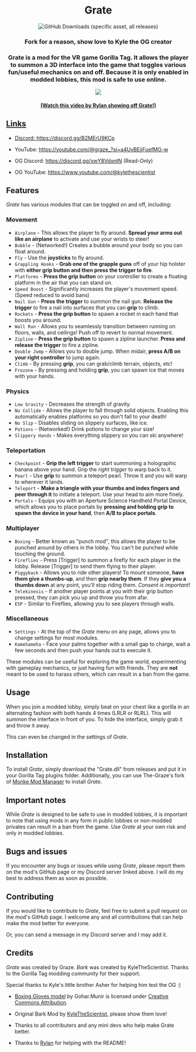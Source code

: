 <h1 align="center">Grate</h1>

<p align="center">
<img alt="GitHub Downloads (specific asset, all releases)" src="https://img.shields.io/github/downloads/The-Graze/Grate/Grate.dll">
</p>

<h3 align="center">Fork for a reason, show love to Kyle the OG creator</h2>

<h3 align="center">Grate is a mod for the VR game Gorilla Tag. It allows the player to summon a 3D interface into the
game that toggles various fun/useful mechanics on and off. Because it is only enabled in modded lobbies, this mod is
safe to use online.</h1>

<p align="center">
    <a href="https://youtu.be/ZAYFbcq63nc"><img width="auto" height="auto" src="https://raw.githubusercontent.com/RylanFoxins/Grate/refs/heads/master/Art/NewGrateArt.png?raw=true"
</p>
<h4 align="center">(Watch this video by Rylan showing off Grate!)</h1>


## Links

* Discord: https://discord.gg/B2MErU9KCp
* YouTube: https://youtube.com/@graze_?si=a4UvBEjjFuefMG-w

* OG Discord: https://discord.gg/xwY8VdxntN (Read-Only)
* OG YouTube: https://www.youtube.com/@kylethescientist

## Features

*Grate* has various modules that can be toggled on and off, including:

### Movement

* `Airplane` - This allows the player to fly around. **Spread your arms out like an airplane** to activate and use your
  wrists to steer!
* `Bubble` - (Networked!) Creates a bubble around your body so you can float around.
* `Fly` - Use the **joysticks** to fly around.
* `Grappling Hooks` - **Grab one of the grapple guns** off of your hip holster with **either grip button and then press
  the trigger to fire**.
* `Platforms` - **Press the grip button** on your controller to create a floating platform in the air that you can stand
  on.
* `Speed Boost` - Significantly increases the player's movement speed. (Speed reduced to avoid bans)
* `Nail Gun` - **Press the trigger** to summon the nail gun. **Release the trigger** to fire a nail into surfaces that
  you can **grip** to climb.
* `Rockets` - **Press the grip button** to spawn a rocket in each hand that boosts you around.
* `Wall Run` - Allows you to seamlessly transition between running on floors, walls, and ceilings! Push off to revert to
  normal movement.
* `Zipline` - **Press the grip button** to spawn a zipline launcher. **Press and release the trigger** to fire a
  zipline.
* `Double Jump` - Allows you to double jump. When midair, **press A/B on your right controller** to jump again.
* `Climb` - By pressing **grip**, you can grab/climb terrain, objects, etc!
* `Frozone` - By pressing and holding **grip**, you can spawn ice that moves with your hands.

### Physics

* `Low Gravity` - Decreases the strength of gravity.
* `No Collide` - Allows the player to fall through solid objects. Enabling this automatically enables platforms so you
  don't fall to your death!
* `No Slip` - Disables sliding on slippery surfaces, like ice.
* `Potions` - (Networked!) Drink potions to change your size!
* `Slippery Hands` - Makes everything slippery so you can ski anywhere!

### Teleportation

* `Checkpoint` - **Grip the left trigger** to start summoning a holographic banana above your hand. Grip the *right
  trigger* to warp back to it.
* `Pearl` - Use **grip** to summon a teleport pearl. Throw it and you will warp to wherever it lands.
* `Teleport` - **Make a triangle with your thumbs and index fingers and peer through it** to initiate a teleport. Use
  your head to aim more finely.
* `Portals` - Equips you with an Aperture Science Handheld Portal Device, which allows you to place portals by **pressing and holding grip to spawn the device in your hand**, then **A/B to place portals**.

### Multiplayer

* `Boxing` - Better known as "punch mod", this allows the player to be punched around by others in the lobby. You can't
  be punched while touching the ground.
* `Fireflies` - Press [Trigger] to summon a firefly for each player in the lobby. Release [Trigger] to send them flying
  to their player.
* `Piggyback` - Allows you to ride other players! To mount someone, **have them give a thumbs-up**, and then **grip
  nearby them**. If they **give you a thumbs down** at any point, you'll stop riding them. *Consent is important!*
* `Telekinesis` - If another player points at you with their grip button pressed, they can
  pick you up and throw you from afar.
* `ESP` - Similar to Fireflies, allowing you to see players through walls.

### Miscellaneous

* `Settings` - At the top of the *Grate* menu on any page, allows you to change settings for most modules.
* `Kamehameha` - Face your palms together with a small gap to charge, wait a few seconds and then push your hands out to
  execute it.

These modules can be useful for exploring the game world, experimenting with gameplay mechanics, or just having fun with
friends. They are **not** meant to be used to harass others, which can result in a ban from the game.

## Usage

When you join a modded lobby, simply beat on your chest like a gorilla in an alternating fashion with both hands 4
times (LRLR or RLRL). This will summon the interface in front of you. To hide the interface, simply grab it and throw it
away.

This can even be changed in the settings of *Grate*.

## Installation

To install *Grate*, simply download the "Grate.dll" from releases and put it in your Gorilla Tag plugins folder.
Additionally, you can use The-Graze's fork of [Monke Mod Manager](https://github.com/The-Graze/MonkeModManager) to
install *Grate*.

## Important notes

While *Grate* is designed to be safe to use in modded lobbies, it is important to note that using mods in any form in
public lobbies or non-modded privates can result in a ban from the game. Use *Grate* at your own risk and only in modded
lobbies.

## Bugs and issues

If you encounter any bugs or issues while using *Grate*, please report them on the mod's GitHub page or my Discord
server linked above. I will do my best to address them as soon as possible.

## Contributing

If you would like to contribute to *Grate*, feel free to submit a pull request on the mod's GitHub page. I welcome any
and all contributions that can help make the mod better for everyone.

Or, you can send a message in my Discord server and I may add it.

## Credits

*Grate* was created by Graze.
*Bark* was created by KyleTheScientist.
Thanks to the Gorilla Tag modding community for their support.

Special thanks to Kyle's little brother Asher for helping him test the OG :)

* [Boxing Gloves model](https://skfb.ly/6XOUS) by Gohar.Munir is licensed
  under [Creative Commons Attribution](http://creativecommons.org/licenses/by/4.0/).

* Original Bark Mod by [KyleTheScientist](https://github.com/KyleTheScientist), please show them love!

* Thanks to all contributers and any mini devs who help make Grate better.

* Thanks to [Rylan](https://github.com/RylanFoxins) for helping with the README!
